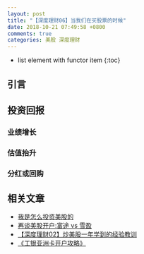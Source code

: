 ```yaml
---
layout: post
title: "【深度理财06】当我们在买股票的时候"
date: 2018-10-21 07:49:58 +0800
comments: true
categories: 美股 深度理财
---
```

* list element with functor item
{:toc}

## 引言



## 投资回报

### 业绩增长
### 估值抬升
### 分红或回购


## 相关文章

- [我是怎么投资美股的](https://blog.forecho.com/how-do-I-invest-in-American-stocks.html)
- [再谈美股开户:富途 vs 雪盈](https://blog.forecho.com/talk-about-US-stocks-account-again.html)
- [【深度理财02】炒美股一年学到的经验教训](https://blog.forecho.com/financedeep-02.html)
- [《工银亚洲卡开户攻略》](https://blog.forecho.com/icbc-asia-open-account.html)